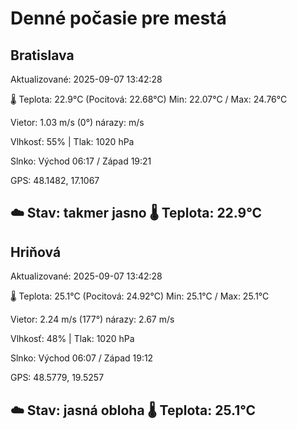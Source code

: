 ﻿# Denné počasie pre mestá

## Bratislava
Aktualizované: 2025-09-07 13:42:28

🌡️ Teplota: 22.9°C 
(Pocitová: 22.68°C)
Min: 22.07°C / Max: 24.76°C

Vietor: 1.03 m/s    (0°) 
nárazy:  m/s

Vlhkosť: 55% | Tlak: 1020 hPa

Slnko: Východ 06:17 / Západ 19:21

GPS: 48.1482, 17.1067

☁️ Stav: takmer jasno        🌡️ Teplota: 22.9°C
---

## Hriňová
Aktualizované: 2025-09-07 13:42:28

🌡️ Teplota: 25.1°C 
(Pocitová: 24.92°C)
Min: 25.1°C / Max: 25.1°C

Vietor: 2.24 m/s (177°)
nárazy: 2.67 m/s

Vlhkosť: 48% | Tlak: 1020 hPa

Slnko: Východ 06:07 / Západ 19:12

GPS: 48.5779, 19.5257

☁️ Stav: jasná obloha        🌡️ Teplota: 25.1°C
---
